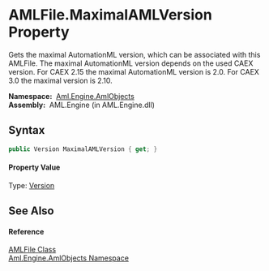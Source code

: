 AMLFile.MaximalAMLVersion Property
==================================
Gets the maximal AutomationML version, which can be associated with this AMLFile. The maximal AutomationML version depends on the used CAEX version. For CAEX 2.15 the maximal AutomationML version is 2.0. For CAEX 3.0 the maximal version is 2.10.

  **Namespace:**  [Aml.Engine.AmlObjects][1]  
  **Assembly:**  AML.Engine (in AML.Engine.dll)

Syntax
------

```csharp
public Version MaximalAMLVersion { get; }
```

#### Property Value
Type: [Version][2]

See Also
--------

#### Reference
[AMLFile Class][3]  
[Aml.Engine.AmlObjects Namespace][1]  

[1]: ../README.md
[2]: https://docs.microsoft.com/dotnet/api/system.version
[3]: README.md
[4]: https://www.automationml.org
[5]: ../../icons/logoShade.png